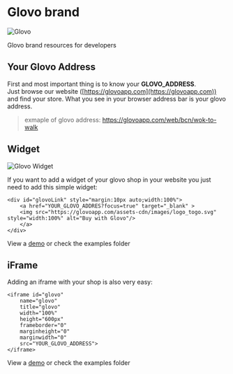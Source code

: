 # Glovo brand

![Glovo](https://github.com/Glovo/brand/blob/master/images/glovo.png)

Glovo brand resources for developers


## Your Glovo Address
First and most important thing is to know your **GLOVO_ADDRESS**.  
Just browse our website ([https://glovoapp.com](https://glovoapp.com)) and find your store. What you see in your browser
address bar is your glovo address.

> exmaple of glovo address:
> https://glovoapp.com/web/bcn/wok-to-walk


## Widget

![Glovo Widget](https://github.com/Glovo/brand/blob/master/images/widget.png)

If you want to add a widget of your glovo shop in your website
you just need to add this simple widget:

```
<div id="glovoLink" style="margin:10px auto;width:100%">
	<a href="YOUR_GLOVO_ADDRES?focus=true" target="_blank" >
    <img src="https://glovoapp.com/assets-cdn/images/logo_togo.svg" style="width:100%" alt="Buy with Glovo"/>
	</a>
</div>
```


View a [demo](http://codepen.io/glovo/pen/rjzBbJ) or check the examples folder

## iFrame

Adding an iframe with your shop is also very easy:

```
<iframe id="glovo"
	name="glovo"
	title="glovo"
	width="100%"
	height="600px"
	frameborder="0"
	marginheight="0"
	marginwidth="0"
	src="YOUR_GLOVO_ADDRESS">
</iframe>
```

View a [demo](http://codepen.io/glovo/pen/pRrzMw) or check the examples folder
